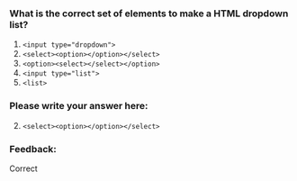 ### What is the correct set of elements to make a HTML dropdown list?

1. `<input type="dropdown">`
2. `<select><option></option></select>`
3. `<option><select></select></option>`
4. `<input type="list">`
4. `<list>`

### Please write your answer here:
2. `<select><option></option></select>`



### Feedback:
Correct
